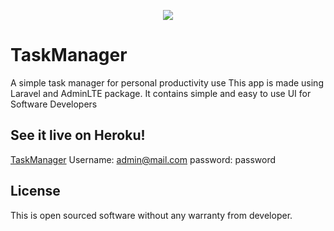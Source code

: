 <p align="center"><img src="https://laravel.com/assets/img/components/logo-laravel.svg"></p>

# TaskManager
A simple task manager for personal productivity use
This app is made using Laravel and AdminLTE package. It contains simple and easy to use UI for Software Developers

## See it live on Heroku!
[TaskManager](https://quiet-sands-90756.herokuapp.com/)
Username: admin@mail.com
password: password

## License
This is open sourced software without any warranty from developer.
